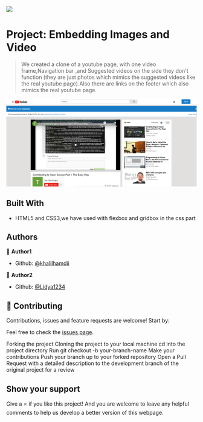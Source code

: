 ![](https://img.shields.io/badge/Microverse-blueviolet)

# Project: Embedding Images and Video

> We created a clone of a youtube page, with one video frame,Navigation bar ,and Suggested videos on the side they don't function (they are just photos which mimics the suggested videos like the real youtube page).Also there are links on the footer which also mimics the real youtube page.


![screenshot](./Youtube_page_screenshot.PNG)

## Built With

- HTML5 and CSS3,we have used with flexbox and gridbox in the css part

## Authors

👤 **Author1**

- Github: [@khalilhamdii](https://github.com/khalilhamdii)

👤 **Author2**

- Github: [@Lidya1234](https://github.com/Lidya1234)

## 🤝 Contributing

Contributions, issues and feature requests are welcome! Start by:

Feel free to check the [issues page](issues/).

Forking the project
Cloning the project to your local machine
cd into the project directory
Run git checkout -b your-branch-name
Make your contributions
Push your branch up to your forked repository
Open a Pull Request with a detailed description to the development branch of the original project for a review

## Show your support

Give a ⭐️ if you like this project!
And you are welcome to leave any helpful comments to help us develop a better version of this webpage.
